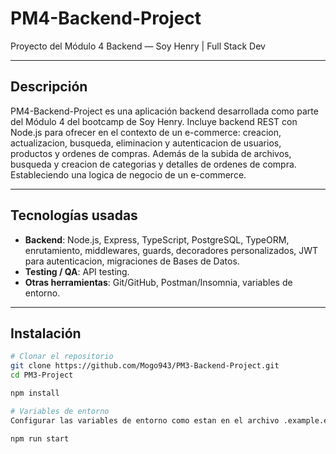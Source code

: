 # PM4-Backend-Project  
Proyecto del Módulo 4 Backend — Soy Henry | Full Stack Dev

---

## Descripción  
PM4-Backend-Project es una aplicación backend desarrollada como parte del Módulo 4 del bootcamp de Soy Henry. Incluye backend REST con Node.js para ofrecer en el contexto de un e-commerce: creacion, actualizacion, busqueda, eliminacion y autenticacion de usuarios, productos y ordenes de compras.
Además de la subida de archivos, busqueda y creacion de categorias y detalles de ordenes de compra. Estableciendo una logica de negocio de un e-commerce.

---

## Tecnologías usadas

- **Backend**: Node.js, Express, TypeScript, PostgreSQL, TypeORM, enrutamiento, middlewares, guards, decoradores personalizados, JWT para autenticacion, migraciones de Bases de Datos.
- **Testing / QA**: API testing.
- **Otras herramientas**: Git/GitHub, Postman/Insomnia, variables de entorno.

---

## Instalación

```bash
# Clonar el repositorio
git clone https://github.com/Mogo943/PM3-Backend-Project.git
cd PM3-Project

npm install

# Variables de entorno
Configurar las variables de entorno como estan en el archivo .example.env

npm run start
